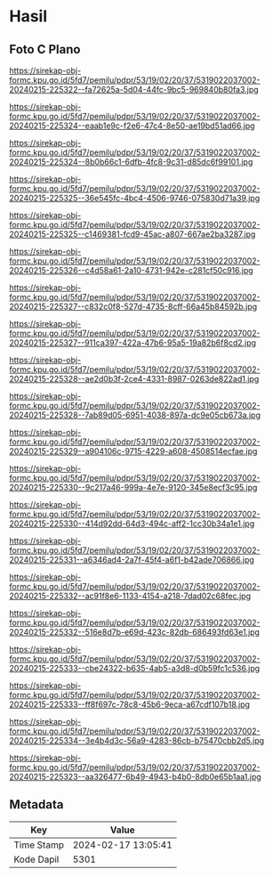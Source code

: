 # Hasil

## Foto C Plano

https://sirekap-obj-formc.kpu.go.id/5fd7/pemilu/pdpr/53/19/02/20/37/5319022037002-20240215-225322--fa72625a-5d04-44fc-9bc5-969840b80fa3.jpg

https://sirekap-obj-formc.kpu.go.id/5fd7/pemilu/pdpr/53/19/02/20/37/5319022037002-20240215-225324--eaab1e9c-f2e6-47c4-8e50-ae19bd51ad66.jpg

https://sirekap-obj-formc.kpu.go.id/5fd7/pemilu/pdpr/53/19/02/20/37/5319022037002-20240215-225324--8b0b66c1-6dfb-4fc8-9c31-d85dc6f99101.jpg

https://sirekap-obj-formc.kpu.go.id/5fd7/pemilu/pdpr/53/19/02/20/37/5319022037002-20240215-225325--36e545fc-4bc4-4506-9746-075830d71a39.jpg

https://sirekap-obj-formc.kpu.go.id/5fd7/pemilu/pdpr/53/19/02/20/37/5319022037002-20240215-225325--c1469381-fcd9-45ac-a807-667ae2ba3287.jpg

https://sirekap-obj-formc.kpu.go.id/5fd7/pemilu/pdpr/53/19/02/20/37/5319022037002-20240215-225326--c4d58a61-2a10-4731-942e-c281cf50c916.jpg

https://sirekap-obj-formc.kpu.go.id/5fd7/pemilu/pdpr/53/19/02/20/37/5319022037002-20240215-225327--c832c0f8-527d-4735-8cff-66a45b84592b.jpg

https://sirekap-obj-formc.kpu.go.id/5fd7/pemilu/pdpr/53/19/02/20/37/5319022037002-20240215-225327--911ca397-422a-47b6-95a5-19a82b6f8cd2.jpg

https://sirekap-obj-formc.kpu.go.id/5fd7/pemilu/pdpr/53/19/02/20/37/5319022037002-20240215-225328--ae2d0b3f-2ce4-4331-8987-0263de822ad1.jpg

https://sirekap-obj-formc.kpu.go.id/5fd7/pemilu/pdpr/53/19/02/20/37/5319022037002-20240215-225328--7ab89d05-6951-4038-897a-dc9e05cb673a.jpg

https://sirekap-obj-formc.kpu.go.id/5fd7/pemilu/pdpr/53/19/02/20/37/5319022037002-20240215-225329--a904106c-9715-4229-a608-4508514ecfae.jpg

https://sirekap-obj-formc.kpu.go.id/5fd7/pemilu/pdpr/53/19/02/20/37/5319022037002-20240215-225330--9c217a46-999a-4e7e-9120-345e8ecf3c95.jpg

https://sirekap-obj-formc.kpu.go.id/5fd7/pemilu/pdpr/53/19/02/20/37/5319022037002-20240215-225330--414d92dd-64d3-494c-aff2-1cc30b34a1e1.jpg

https://sirekap-obj-formc.kpu.go.id/5fd7/pemilu/pdpr/53/19/02/20/37/5319022037002-20240215-225331--a6346ad4-2a7f-45f4-a6f1-b42ade706866.jpg

https://sirekap-obj-formc.kpu.go.id/5fd7/pemilu/pdpr/53/19/02/20/37/5319022037002-20240215-225332--ac91f8e6-1133-4154-a218-7dad02c68fec.jpg

https://sirekap-obj-formc.kpu.go.id/5fd7/pemilu/pdpr/53/19/02/20/37/5319022037002-20240215-225332--516e8d7b-e69d-423c-82db-686493fd63e1.jpg

https://sirekap-obj-formc.kpu.go.id/5fd7/pemilu/pdpr/53/19/02/20/37/5319022037002-20240215-225333--cbe24322-b635-4ab5-a3d8-d0b59fc1c536.jpg

https://sirekap-obj-formc.kpu.go.id/5fd7/pemilu/pdpr/53/19/02/20/37/5319022037002-20240215-225333--ff8f697c-78c8-45b6-9eca-a67cdf107b18.jpg

https://sirekap-obj-formc.kpu.go.id/5fd7/pemilu/pdpr/53/19/02/20/37/5319022037002-20240215-225334--3e4b4d3c-56a9-4283-86cb-b75470cbb2d5.jpg

https://sirekap-obj-formc.kpu.go.id/5fd7/pemilu/pdpr/53/19/02/20/37/5319022037002-20240215-225323--aa326477-6b49-4943-b4b0-8db0e65b1aa1.jpg


## Metadata

| Key        | Value               |
| ---------- | ------------------- |
| Time Stamp | 2024-02-17 13:05:41 |
| Kode Dapil | 5301                |



